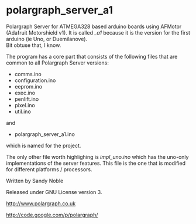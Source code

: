 polargraph_server_a1
====================

Polargraph Server for ATMEGA328 based arduino boards using AFMotor (Adafruit Motorshield v1).
It is called *_a1* because it is the version for the first arduino (ie Uno, or Duemilanove).  
Bit obtuse that, I know.


The program has a core part that consists of the following files that are common to all Polargraph Server versions:

- comms.ino
- configuration.ino
- eeprom.ino
- exec.ino
- penlift.ino
- pixel.ino
- util.ino

and 
- polargraph_server_a1.ino

which is named for the project.

The only other file worth highlighing is *impl_uno.ino* which has the uno-only implementations of the server
features.  This file is the one that is modified for different platforms / processors.

Written by Sandy Noble

Released under GNU License version 3.

http://www.polargraph.co.uk

http://code.google.com/p/polargraph/
